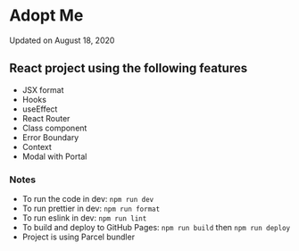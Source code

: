# Adopt Me

Updated on August 18, 2020

## React project using the following features

- JSX format
- Hooks
- useEffect
- React Router
- Class component
- Error Boundary
- Context
- Modal with Portal

### Notes

- To run the code in dev: `npm run dev`
- To run prettier in dev: `npm run format`
- To run eslink in dev: `npm run lint`
- To build and deploy to GitHub Pages: `npm run build` then `npm run deploy`
- Project is using Parcel bundler
